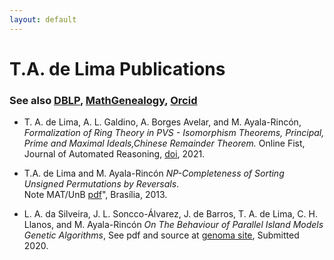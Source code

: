 ```yaml
---
layout: default
---
```

# T.A. de Lima Publications

### See also [DBLP](dd), [MathGenealogy](ddd), [Orcid](dddd)



 * T. A. de Lima, A. L. Galdino, A. Borges Avelar, and
			M. Ayala-Rincón, *Formalization of
			Ring Theory in PVS - Isomorphism Theorems,
			Principal, Prime and Maximal Ideals,Chinese
			Remainder Theorem.*  Online Fist, Journal of Automated Reasoning,  [doi](https://doi.org/10.1007/s10817-021-09593-0),  2021.  
  

  
  
 * T.A. de Lima and  M. Ayala-Rincón *NP-Completeness of Sorting Unsigned Permutations by Reversals*.   
   Note MAT/UnB [pdf](http://ayala.mat.unb.br/reversals_np.pdf)", Brasília, 2013.


*  L. A.  da Silveira, J. L. Soncco-Álvarez,  J. de Barros,
                        T. A. de Lima, C. H.   Llanos,
                        and M. Ayala-Rincón *On The Behaviour of Parallel
                        Island Models Genetic Algorithms*, See
                        pdf and source at [genoma site](http://genoma.cic.unb.br), Submitted 2020. 
			



